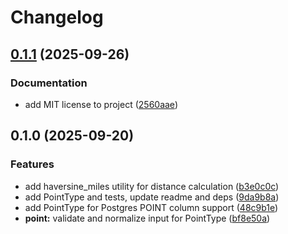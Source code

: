 # Changelog

## [0.1.1](https://github.com/iloveitaly/sqlalchemy-postgres-point/compare/v0.1.0...v0.1.1) (2025-09-26)


### Documentation

* add MIT license to project ([2560aae](https://github.com/iloveitaly/sqlalchemy-postgres-point/commit/2560aae251026a34d4f7398d5f6a1002c0e93919))

## 0.1.0 (2025-09-20)


### Features

* add haversine_miles utility for distance calculation ([b3e0c0c](https://github.com/iloveitaly/sqlalchemy-postgres-point/commit/b3e0c0c0b045c19dd7c345b2735fbf3d4898207f))
* add PointType and tests, update readme and deps ([9da9b8a](https://github.com/iloveitaly/sqlalchemy-postgres-point/commit/9da9b8ad868cff3d9979462c0ab21031dffb66b2))
* add PointType for Postgres POINT column support ([48c9b1e](https://github.com/iloveitaly/sqlalchemy-postgres-point/commit/48c9b1e46bdc5b04b438da403a398929953d0804))
* **point:** validate and normalize input for PointType ([bf8e50a](https://github.com/iloveitaly/sqlalchemy-postgres-point/commit/bf8e50a13a6abe0d3d93e15945e68590b3c337f0))
